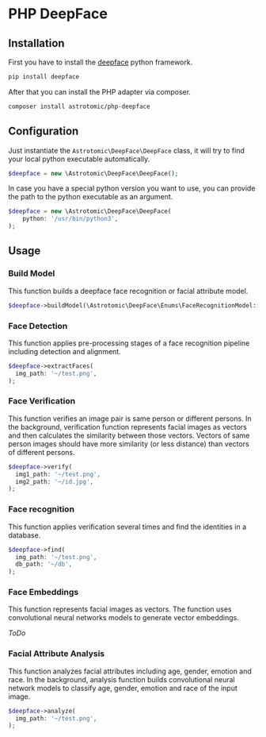 # PHP DeepFace

## Installation

First you have to install the [deepface](https://github.com/serengil/deepface/tree/master#installation--) python framework.
```bash
pip install deepface
```

After that you can install the PHP adapter via composer.
```bash
composer install astrotomic/php-deepface
```

## Configuration

Just instantiate the `Astrotomic\DeepFace\DeepFace` class, it will try to find your local python executable automatically.
```php
$deepface = new \Astrotomic\DeepFace\DeepFace();
```

In case you have a special python version you want to use, you can provide the path to the python executable as an argument.
```php
$deepface = new \Astrotomic\DeepFace\DeepFace(
    python: '/usr/bin/python3',
);
```

## Usage

### Build Model

This function builds a deepface face recognition or facial attribute model.

```php
$deepface->buildModel(\Astrotomic\DeepFace\Enums\FaceRecognitionModel::VGGFACE);
```

### Face Detection

This function applies pre-processing stages of a face recognition pipeline including detection and alignment.

```php
$deepface->extractFaces(
  img_path: '~/test.png',
);
```

### Face Verification

This function verifies an image pair is same person or different persons.
In the background, verification function represents facial images as vectors and then calculates the similarity between those vectors.
Vectors of same person images should have more similarity (or less distance) than vectors of different persons.

```php
$deepface->verify(
  img1_path: '~/test.png',
  img2_path: '~/id.jpg',
);
```

### Face recognition

This function applies verification several times and find the identities in a database.

```php
$deepface->find(
  img_path: '~/test.png',
  db_path: '~/db',
);
```

### Face Embeddings

This function represents facial images as vectors. 
The function uses convolutional neural networks models to generate vector embeddings.

_ToDo_

### Facial Attribute Analysis

This function analyzes facial attributes including age, gender, emotion and race. 
In the background, analysis function builds convolutional neural network models to classify age, gender, emotion and race of the input image.

```php
$deepface->analyze(
  img_path: '~/test.png',
);
```
